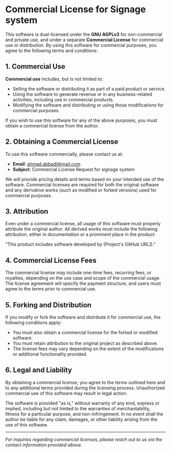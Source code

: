 # Commercial License for Signage system

This software is dual-licensed under the **GNU AGPLv3** for non-commercial and private use, and under a separate **Commercial License** for commercial use or distribution. By using this software for commercial purposes, you agree to the following terms and conditions:

## 1. Commercial Use

**Commercial use** includes, but is not limited to:
- Selling the software or distributing it as part of a paid product or service.
- Using the software to generate revenue or in any business-related activities, including use in commercial products.
- Modifying the software and distributing or using those modifications for commercial purposes.

If you wish to use this software for any of the above purposes, you must obtain a commercial license from the author.

## 2. Obtaining a Commercial License

To use this software commercially, please contact us at:

- **Email**: ahmad.abbadi@mail.com
- **Subject**: Commercial License Request for signage system

We will provide pricing details and terms based on your intended use of the software. Commercial licenses are required for both the original software and any derivative works (such as modified or forked versions) used for commercial purposes.

## 3. Attribution

Even under a commercial license, all usage of this software must properly attribute the original author. All derived works must include the following attribution, either in documentation or a prominent place in the product:

"This product includes software developed by [Project's GitHub URL])."


## 4. Commercial License Fees

The commercial license may include one-time fees, recurring fees, or royalties, depending on the use case and scope of the commercial usage. The license agreement will specify the payment structure, and users must agree to the terms prior to commercial use.

## 5. Forking and Distribution

If you modify or fork the software and distribute it for commercial use, the following conditions apply:
- You must also obtain a commercial license for the forked or modified software.
- You must retain attribution to the original project as described above.
- The license fees may vary depending on the extent of the modifications or additional functionality provided.

## 6. Legal and Liability

By obtaining a commercial license, you agree to the terms outlined here and to any additional terms provided during the licensing process. Unauthorized commercial use of this software may result in legal action.

The software is provided "as is," without warranty of any kind, express or implied, including but not limited to the warranties of merchantability, fitness for a particular purpose, and non-infringement. In no event shall the author be liable for any claim, damages, or other liability arising from the use of this software.

---

*For inquiries regarding commercial licenses, please reach out to us via the contact information provided above.*
